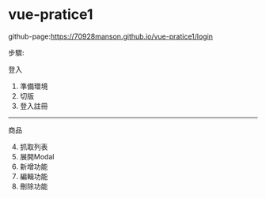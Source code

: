 # vue-pratice1

github-page:https://70928manson.github.io/vue-pratice1/login

步驟:

登入

1. 準備環境
2. 切版
3. 登入註冊
-----
商品

4. 抓取列表
5. 展開Modal
6. 新增功能
7. 編輯功能
8. 刪除功能
